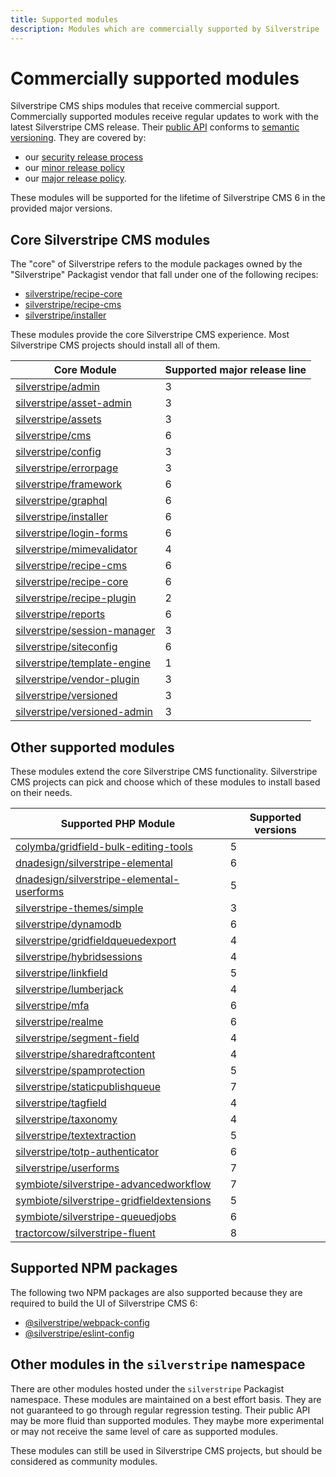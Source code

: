 ```yaml
---
title: Supported modules
description: Modules which are commercially supported by Silverstripe
---
```


# Commercially supported modules

Silverstripe CMS ships modules that receive commercial support. Commercially supported modules receive regular updates to work with the latest Silverstripe CMS release. Their [public API](/project_governance/public_api/) conforms to [semantic versioning](https://semver.org/). They are covered by:

- our [security release process](/contributing/managing_security_issues)
- our [minor release policy](minor_release_policy)
- our [major release policy](major_release_policy).

These modules will be supported for the lifetime of Silverstripe CMS 6 in the provided major versions.

## Core Silverstripe CMS modules

The "core" of Silverstripe refers to the module packages owned by the "Silverstripe" Packagist vendor that fall under one of the following recipes:

- [silverstripe/recipe-core](https://packagist.org/packages/silverstripe/recipe-core)
- [silverstripe/recipe-cms](https://packagist.org/packages/silverstripe/recipe-cms)
- [silverstripe/installer](https://packagist.org/packages/silverstripe/installer)

These modules provide the core Silverstripe CMS experience. Most Silverstripe CMS projects should install all of them.

Core Module | Supported major release line
-- | --
[silverstripe/admin](https://packagist.org/packages/silverstripe/admin) | 3
[silverstripe/asset-admin](https://packagist.org/packages/silverstripe/asset-admin) | 3
[silverstripe/assets](https://packagist.org/packages/silverstripe/assets) | 3
[silverstripe/cms](https://packagist.org/packages/silverstripe/cms) | 6
[silverstripe/config](https://packagist.org/packages/silverstripe/config) | 3
[silverstripe/errorpage](https://packagist.org/packages/silverstripe/errorpage) | 3
[silverstripe/framework](https://packagist.org/packages/silverstripe/framework) | 6
[silverstripe/graphql](https://packagist.org/packages/silverstripe/graphql) | 6
[silverstripe/installer](https://packagist.org/packages/silverstripe/installer) | 6
[silverstripe/login-forms](https://packagist.org/packages/silverstripe/login-forms) | 6
[silverstripe/mimevalidator](https://packagist.org/packages/silverstripe/mimevalidator) | 4
[silverstripe/recipe-cms](https://packagist.org/packages/silverstripe/recipe-cms) | 6
[silverstripe/recipe-core](https://packagist.org/packages/silverstripe/recipe-core) | 6
[silverstripe/recipe-plugin](https://packagist.org/packages/silverstripe/recipe-plugin) | 2
[silverstripe/reports](https://packagist.org/packages/silverstripe/reports) | 6
[silverstripe/session-manager](https://packagist.org/packages/silverstripe/session-manager) | 3
[silverstripe/siteconfig](https://packagist.org/packages/silverstripe/siteconfig) | 6
[silverstripe/template-engine](https://packagist.org/packages/silverstripe/template-engine) | 1
[silverstripe/vendor-plugin](https://packagist.org/packages/silverstripe/vendor-plugin) | 3
[silverstripe/versioned](https://packagist.org/packages/silverstripe/versioned) | 3
[silverstripe/versioned-admin](https://packagist.org/packages/silverstripe/versioned-admin) | 3

## Other supported modules

These modules extend the core Silverstripe CMS functionality. Silverstripe CMS projects can pick and choose which of these modules to install based on their needs.

Supported PHP Module | Supported versions
-- | --
[colymba/gridfield-bulk-editing-tools](https://packagist.org/packages/colymba/gridfield-bulk-editing-tools) | 5
[dnadesign/silverstripe-elemental](https://packagist.org/packages/dnadesign/silverstripe-elemental) | 6
[dnadesign/silverstripe-elemental-userforms](https://packagist.org/packages/dnadesign/silverstripe-elemental-userforms) | 5
[silverstripe-themes/simple](https://packagist.org/packages/silverstripe-themes/simple) | 3
[silverstripe/dynamodb](https://packagist.org/packages/silverstripe/dynamodb) | 6
[silverstripe/gridfieldqueuedexport](https://packagist.org/packages/silverstripe/gridfieldqueuedexport) | 4
[silverstripe/hybridsessions](https://packagist.org/packages/silverstripe/hybridsessions) | 4
[silverstripe/linkfield](https://packagist.org/packages/silverstripe/linkfield) | 5
[silverstripe/lumberjack](https://packagist.org/packages/silverstripe/lumberjack) | 4
[silverstripe/mfa](https://packagist.org/packages/silverstripe/mfa) | 6
[silverstripe/realme](https://packagist.org/packages/silverstripe/realme) | 6
[silverstripe/segment-field](https://packagist.org/packages/silverstripe/segment-field) | 4
[silverstripe/sharedraftcontent](https://packagist.org/packages/silverstripe/sharedraftcontent) | 4
[silverstripe/spamprotection](https://packagist.org/packages/silverstripe/spamprotection) | 5
[silverstripe/staticpublishqueue](https://packagist.org/packages/silverstripe/staticpublishqueue) | 7
[silverstripe/tagfield](https://packagist.org/packages/silverstripe/tagfield) | 4
[silverstripe/taxonomy](https://packagist.org/packages/silverstripe/taxonomy) | 4
[silverstripe/textextraction](https://packagist.org/packages/silverstripe/textextraction) | 5
[silverstripe/totp-authenticator](https://packagist.org/packages/silverstripe/totp-authenticator) | 6
[silverstripe/userforms](https://packagist.org/packages/silverstripe/userforms) | 7
[symbiote/silverstripe-advancedworkflow](https://packagist.org/packages/symbiote/silverstripe-advancedworkflow) | 7
[symbiote/silverstripe-gridfieldextensions](https://packagist.org/packages/symbiote/silverstripe-gridfieldextensions) | 5
[symbiote/silverstripe-queuedjobs](https://packagist.org/packages/symbiote/silverstripe-queuedjobs) | 6
[tractorcow/silverstripe-fluent](https://packagist.org/packages/tractorcow/silverstripe-fluent) | 8

## Supported NPM packages

The following two NPM packages are also supported because they are required to build the UI of Silverstripe CMS 6:

- [@silverstripe/webpack-config](https://www.npmjs.com/package/@silverstripe/webpack-config)
- [@silverstripe/eslint-config](https://www.npmjs.com/package/@silverstripe/eslint-config)

## Other modules in the `silverstripe` namespace

There are other modules hosted under the `silverstripe` Packagist namespace. These modules are maintained on a best effort basis. They are not guaranteed to go through regular regression testing. Their public API may be more fluid than supported modules. They maybe more experimental or may not receive the same level of care as supported modules.

These modules can still be used in Silverstripe CMS projects, but should be considered as community modules.
